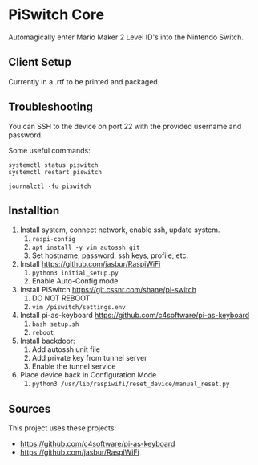 # PiSwitch Core

Automagically enter Mario Maker 2 Level ID's into the Nintendo Switch.

## Client Setup

Currently in a .rtf to be printed and packaged.

## Troubleshooting

You can SSH to the device on port 22 with the provided username and password.

Some useful commands:

```
systemctl status piswitch
systemctl restart piswitch

journalctl -fu piswitch
```

## Installtion

1. Install system, connect network, enable ssh, update system.
   1. `raspi-config`
   1. `apt install -y vim autossh git`
   1. Set hostname, password, ssh keys, profile, etc.
1. Install https://github.com/jasbur/RaspiWiFi
   1. `python3 initial_setup.py`
   1. Enable Auto-Config mode
1. Install PiSwitch https://git.cssnr.com/shane/pi-switch
   1. DO NOT REBOOT
   1. `vim /piswitch/settings.env`
1. Install pi-as-keyboard https://github.com/c4software/pi-as-keyboard
   1. `bash setup.sh`
   1. `reboot`
1. Install backdoor:
   1. Add autossh unit file
   1. Add private key from tunnel server
   1. Enable the tunnel service
1. Place device back in Configuration Mode
   1. `python3 /usr/lib/raspiwifi/reset_device/manual_reset.py`

## Sources

This project uses these projects:

- https://github.com/c4software/pi-as-keyboard
- https://github.com/jasbur/RaspiWiFi
